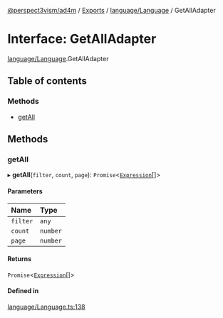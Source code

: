 [@perspect3vism/ad4m](../README.md) / [Exports](../modules.md) / [language/Language](../modules/language_Language.md) / GetAllAdapter

# Interface: GetAllAdapter

[language/Language](../modules/language_Language.md).GetAllAdapter

## Table of contents

### Methods

- [getAll](language_Language.GetAllAdapter.md#getall)

## Methods

### getAll

▸ **getAll**(`filter`, `count`, `page`): `Promise`<[`Expression`](../classes/expression_Expression.Expression.md)[]\>

#### Parameters

| Name | Type |
| :------ | :------ |
| `filter` | `any` |
| `count` | `number` |
| `page` | `number` |

#### Returns

`Promise`<[`Expression`](../classes/expression_Expression.Expression.md)[]\>

#### Defined in

[language/Language.ts:138](https://github.com/perspect3vism/ad4m-executor/blob/5a19b63d/core/src/language/Language.ts#L138)
